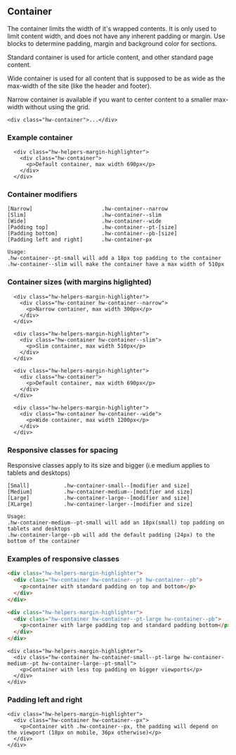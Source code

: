 ## Container

The container limits the width of it's wrapped contents. It is only used to limit content width, and does not have any inherent padding or margin. Use blocks to determine padding, margin and background color for sections.


Standard container is used for article content, and other standard page content.

Wide container is used for all content that is supposed to be as wide as the max-width of the site (like the header and footer).

Narrow container is available if you want to center content to a smaller max-width without using the grid.


```code
<div class="hw-container">...</div>
```

### Example container

```html|span-6,plain,light
  <div class="hw-helpers-margin-highlighter">
    <div class="hw-container">
      <p>Default container, max width 690px</p>
    </div>
  </div>
```



### Container modifiers
```code
[Narrow]                      .hw-container--narrow
[Slim]                        .hw-container--slim
[Wide]                        .hw-container--wide
[Padding top]                 .hw-container--pt-[size]
[Padding bottom]              .hw-container--pb-[size]
[Padding left and right]      .hw-container-px

Usage:
.hw-container--pt-small will add a 18px top padding to the container
.hw-container--slim will make the container have a max width of 510px
```

### Container sizes (with margins higlighted)

```html|span-6,plain,light
  <div class="hw-helpers-margin-highlighter">
    <div class="hw-container hw-container--narrow">
      <p>Narrow container, max width 300px</p>
    </div>
  </div>

  <div class="hw-helpers-margin-highlighter">
    <div class="hw-container hw-container--slim">
      <p>Slim container, max width 510px</p>
    </div>
  </div>

  <div class="hw-helpers-margin-highlighter">
    <div class="hw-container">
      <p>Default container, max width 690px</p>
    </div>
  </div>

  <div class="hw-helpers-margin-highlighter">
    <div class="hw-container hw-container--wide">
      <p>Wide container, max width 1200px</p>
    </div>
  </div>
```

### Responsive classes for spacing
Responsive classes apply to its size and bigger (i.e medium applies to tablets and desktops)
```code
[Small]           .hw-container-small--[modifier and size]
[Medium]          .hw-container-medium--[modifier and size]
[Large]           .hw-container-large--[modifier and size]
[XLarge]          .hw-container-larger--[modifier and size]

Usage:
.hw-container-medium--pt-small will add an 18px(small) top padding on tablets and desktops
.hw-container-large--pb will add the default padding (24px) to the bottom of the container

```
### Examples of responsive classes
```html
<div class="hw-helpers-margin-highlighter">
  <div class="hw-container hw-container--pt hw-container--pb">
    <p>container with standard padding on top and bottom</p>
  </div>
</div>

<div class="hw-helpers-margin-highlighter">
  <div class="hw-container hw-container--pt-large hw-container--pb">
    <p>container with large padding top and standard padding bottom</p>
  </div>
</div>
```

```html|span-6,responsive
<div class="hw-helpers-margin-highlighter">
  <div class="hw-container hw-container-small--pt-large hw-container-medium--pt hw-container-large--pt-small">
    <p>Container with less top padding on bigger viewports</p>
  </div>
</div>
```

### Padding left and right
```html|span-6,responsive
<div class="hw-helpers-margin-highlighter">
  <div class="hw-container hw-container--px">
    <p>Container with .hw-container--px, the padding will depend on the viewport (18px on mobile, 36px otherwise)</p>
  </div>
</div>
```


